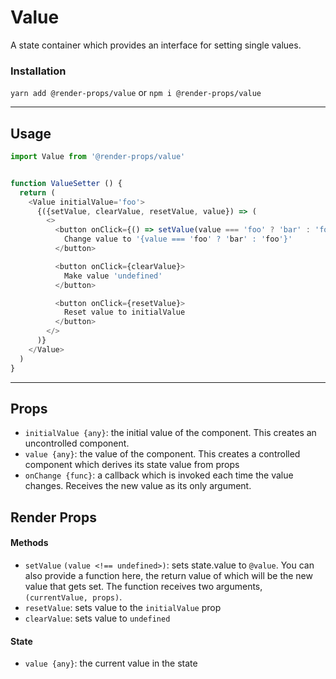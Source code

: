 # Value
A state container which provides an interface for setting single
values.


### Installation
```yarn add @render-props/value``` or ```npm i @render-props/value```


____


## Usage
```js
import Value from '@render-props/value'


function ValueSetter () {
  return (
    <Value initialValue='foo'>
      {({setValue, clearValue, resetValue, value}) => (
        <>
          <button onClick={() => setValue(value === 'foo' ? 'bar' : 'foo')}>
            Change value to '{value === 'foo' ? 'bar' : 'foo'}'
          </button>

          <button onClick={clearValue}>
            Make value 'undefined'
          </button>

          <button onClick={resetValue}>
            Reset value to initialValue
          </button>
        </>
      )}
    </Value>
  )
}
```

____


## Props
- `initialValue {any}`: the initial value of the component. This creates an
  uncontrolled component.
- `value {any}`: the value of the component. This creates a controlled component
  which derives its state value from props
- `onChange {func}`: a callback which is invoked each time the value changes.
  Receives the new value as its only argument.

## Render Props

#### Methods
- `setValue` `(value <!== undefined>)`: sets state.value to `@value`. You can also
  provide a function here, the return value of which will be the new value that
  gets set. The function receives two arguments, `(currentValue, props)`.
- `resetValue`: sets value to the `initialValue` prop
- `clearValue`: sets value to `undefined`

#### State
- `value {any}`: the current value in the state
